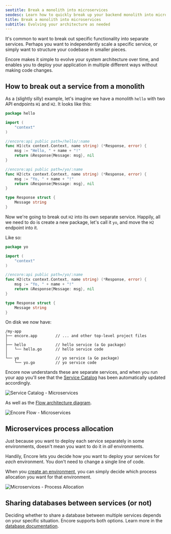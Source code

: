 ```yaml
---
seotitle: Break a monolith into microservices
seodesc: Learn how to quickly break up your backend monolith into microservices using Encore, while avoiding the common pitfalls.
title: Break a monolith into microservices
subtitle: Evolving your architecture as needed
---
```


It's common to want to break out specific functionality into separate services. Perhaps you want to independently scale a specific service, or simply want to structure your codebase in smaller pieces.

Encore makes it simple to evolve your system architecture over time, and enables you to deploy your application in multiple different ways without making code changes.

## How to break out a service from a monolith

As a (slightly silly) example, let's imagine we have a monolith `hello` with two API endpoints `H1` and `H2`. It looks like this:

```go
package hello

import (
	"context"
)

//encore:api public path=/hello/:name
func H1(ctx context.Context, name string) (*Response, error) {
	msg := "Hello, " + name + "!"
	return &Response{Message: msg}, nil
}

//encore:api public path=/yo/:name
func H2(ctx context.Context, name string) (*Response, error) {
	msg := "Yo, " + name + "!"
	return &Response{Message: msg}, nil
}

type Response struct {
	Message string
}
```

Now we're going to break out `H2` into its own separate service. Happily, all we need to do is create a new package, let's call it `yo`, and move the `H2` endpoint into it.

Like so:
```go
package yo

import (
	"context"
)

//encore:api public path=/yo/:name
func H2(ctx context.Context, name string) (*Response, error) {
	msg := "Yo, " + name + "!"
	return &Response{Message: msg}, nil
}

type Response struct {
	Message string
}
```

On disk we now have:
```
/my-app
├── encore.app        // ... and other top-level project files
│
├── hello             // hello service (a Go package)
│   └── hello.go      // hello service code
│
└── yo                // yo service (a Go package)
    └── yo.go         // yo service code
```

Encore now understands these are separate services, and when you run your app you'll see that the [Service Catalog](/docs/develop/api-docs) has been automatically updated accordingly.

<img src="/assets/docs/microservices-service-catalog.png" title="Service Catalog - Microservices" />

As well as the [Flow architecture diagram](/docs/observability/encore-flow).

<img src="/assets/docs/microservices-flow.png" title="Encore Flow - Microservices" />

## Microservices process allocation

Just because you want to deploy each service separately in some environments, doesn't mean you want to do it in _all_ environments.

Handily, Encore lets you decide how you want to deploy your services for _each_ environment. You don't need to change a single line of code.

When you [create an environment](/docs/deploy/environments), you can simply decide which process allocation you want for that environment.

<img src="/assets/docs/microservices-process-allocation.png" title="Microservices - Process Allocation" />

## Sharing databases between services (or not)

Deciding whether to share a database between multiple services depends on your specific situation. Encore supports both options. Learn more in the [database documentation](/docs/primitives/databases).

